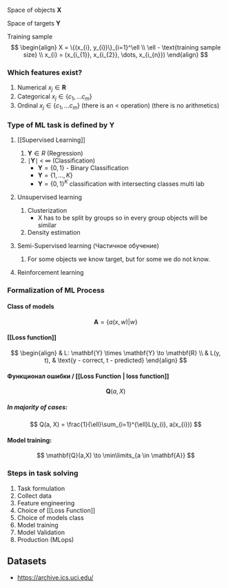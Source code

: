 
Space of objects $\mathbf{X}$

Space of targets $\mathbf{Y}$ 

Training sample
$$
\begin{align}
X = \{(x_{i}, y_{i})\}_{i=1}^\ell \\
\ell - \text{training sample size} \\
x_{i} = (x_{i_{1}}, x_{i_{2}}, \dots, x_{i_{n}})
\end{align}
$$
### Which features exist?
1) Numerical $x_{j} \in \mathbf{R}$ 
2) Categorical $x_{j} \in \{ c_{1}, \dots  c_{m} \}$
3) Ordinal $x_{j} \in \{ c_{1},\dots c_{m} \}$   (there is an $<$ operation) (there is no arithmetics)


### Type of ML task is defined by $\mathbf{Y}$
1) [[Supervised Learning]]
	1) $\mathbf{Y} \in{R}$ (Regression)
	2) $\mid \mathbf{Y}\mid \;< \;\infty$ (Classification)
		- $\mathbf{Y} = \{ 0,1 \}$ - Binary Classification
		- $\mathbf{Y} = \{ 1, \dots, K \}$
		- $\mathbf{Y} = \{ 0,1 \}^K$ classification with intersecting classes multi lab
2) Unsupervised learning
	1) Clusterization 
		- X has to be split by groups so in every group objects will be similar
	2) Density estimation

3) Semi-Supervised learning (Частичное обучение)
	1) For some objects we know target, but for some we do not know.

4) Reinforcement learning 

### Formalization of ML Process
#### Class of models
$$
\mathbf{A} = \{ a(x,w)|w \} 
$$

#### [[Loss function]]
$$
\begin{align}
& L: \mathbf{Y} \times \mathbf{Y} \to \mathbf{R} \\
& L(y, t),  & \text{y - correct, t - predicted}
\end{align}
$$

#### Функционал ошибки / [[Loss Function | loss function]]
$$
\mathbf{Q}(a,X) 
$$

##### In majority of cases:
$$
Q(a, X) = \frac{1}{\ell}\sum_{i=1}^{\ell}L(y_{i}, a(x_{i}))
$$
#### Model training:
$$
\mathbf{Q}(a,X) \to \min\limits_{a \in \mathbf{A}}
$$
### Steps in task solving
1) Task formulation
2) Collect data
3) Feature engineering
4) Choice of [[Loss Function]]
5) Choice of models class
6) Model training
7) Model Validation
9) Production (MLops)


## Datasets
- https://archive.ics.uci.edu/